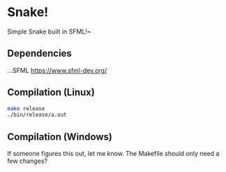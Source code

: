 # Snake!

Simple Snake built in SFML!~

## Dependencies

...SFML https://www.sfml-dev.org/

## Compilation (Linux)

```bash
make release
./bin/release/a.out
```

## Compilation (Windows)

If someone figures this out, let me know. The Makefile should only need a few changes?